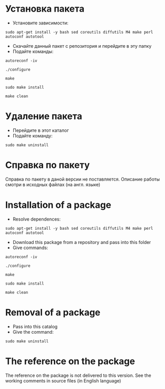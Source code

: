 # Установка пакета

  - Установите зависимости:

`sudo apt-get install -y bash sed coreutils diffutils M4 make perl
autoconf autotool`

  - Скачайте данный пакет с репозитория и перейдите в эту папку
  - Подайте команды:

`autoreconf -iv`

`./configure`

`make`

`sudo make install`

`make clean`

# Удаление пакета

  - Перейдите в этот каталог
  - Подайте команду:

`sudo make uninstall`

# Справка по пакету

Справка по пакету в даной версии не поставляется. Описание работы смотри
в исходных файлах (на англ. языке)

# Installation of a package

  - Resolve dependences:

`sudo apt-get install -y bash sed coreutils diffutils M4 make perl
autoconf autotool`

  - Download this package from a repository and pass into this folder
  - Give commands:

`autoreconf -iv`

`./configure`

`make`

`sudo make install`

`make clean`

# Removal of a package

  - Pass into this catalog
  - Give the command:

`sudo make uninstall`

# The reference on the package

The reference on the package is not delivered to this version. See the
working comments in source files (in English language)
